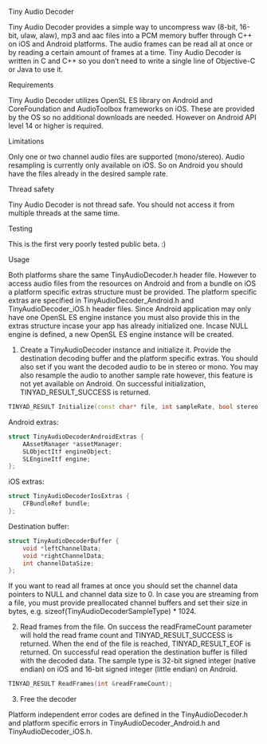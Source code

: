 Tiny Audio Decoder

Tiny Audio Decoder provides a simple way to uncompress wav (8-bit, 16-bit, ulaw, alaw), mp3 and aac files into a PCM memory buffer through C++ on iOS and Android platforms. The audio frames can be read all at once or by reading a certain amount of frames at a time. Tiny Audio Decoder is written in C and C++ so you don’t need to write a single line of Objective-C or Java to use it.

Requirements

Tiny Audio Decoder utilizes OpenSL ES library on Android and CoreFoundation and AudioToolbox frameworks on iOS. These are provided by the OS so no additional downloads are needed. However on Android API level 14 or higher is required.

Limitations

Only one or two channel audio files are supported (mono/stereo). Audio resampling is currently only available on iOS. So on Android you should have the files already in the desired sample rate.

Thread safety

Tiny Audio Decoder is not thread safe. You should not access it from multiple threads at the same time.

Testing

This is the first very poorly tested public beta. :)

Usage

Both platforms share the same TinyAudioDecoder.h header file. However to access audio files from the resources on Android and from a bundle on iOS a platform specific extras structure must be provided. The platform specific extras are specified in TinyAudioDecoder_Android.h and TinyAudioDecoder_iOS.h header files. Since Android application may only have one OpenSL ES engine instance you must also provide this in the extras structure incase your app has already initialized one. Incase NULL engine is defined, a new OpenSL ES engine instance will be created.

1. Create a TinyAudioDecoder instance and initialize it. Provide the destination decoding buffer and the platform specific extras. You should also set if you want the decoded audio to be in stereo or mono. You may also resample the audio to another sample rate however, this feature is not yet available on Android. On successful initialization, TINYAD_RESULT_SUCCESS is returned.

``` cpp
TINYAD_RESULT Initialize(const char* file, int sampleRate, bool stereo, TinyAudioDecoderBuffer *dstBuffer, void *platormExtras);
```

Android extras:

``` cpp
struct TinyAudioDecoderAndroidExtras {
	AAssetManager *assetManager;
	SLObjectItf engineObject;
	SLEngineItf engine;
};
```

iOS extras:

``` cpp
struct TinyAudioDecoderIosExtras {
	CFBundleRef bundle;
};
```

Destination buffer:

``` cpp
struct TinyAudioDecoderBuffer {
    void *leftChannelData;
    void *rightChannelData;
    int channelDataSize;
};
```

If you want to read all frames at once you should set the channel data pointers to NULL and channel data size to 0. In case you are streaming from a file, you must provide preallocated channel buffers and set their size in bytes, e.g. sizeof(TinyAudioDecoderSampleType) * 1024. 

2. Read frames from the file. On success the readFrameCount parameter will hold the read frame count and TINYAD_RESULT_SUCCESS is returned. When the end of the file is reached, TINYAD_RESULT_EOF is returned. On successful read operation the destination buffer is filled with the decoded data. The sample type is 32-bit signed integer (native endian) on iOS and 16-bit signed integer (little endian) on Android.

``` cpp
TINYAD_RESULT ReadFrames(int &readFrameCount);
```

3. Free the decoder

Platform independent error codes are defined in the TinyAudioDecoder.h and platform specific errors in TinyAudioDecoder_Android.h and TinyAudioDecoder_iOS.h.
